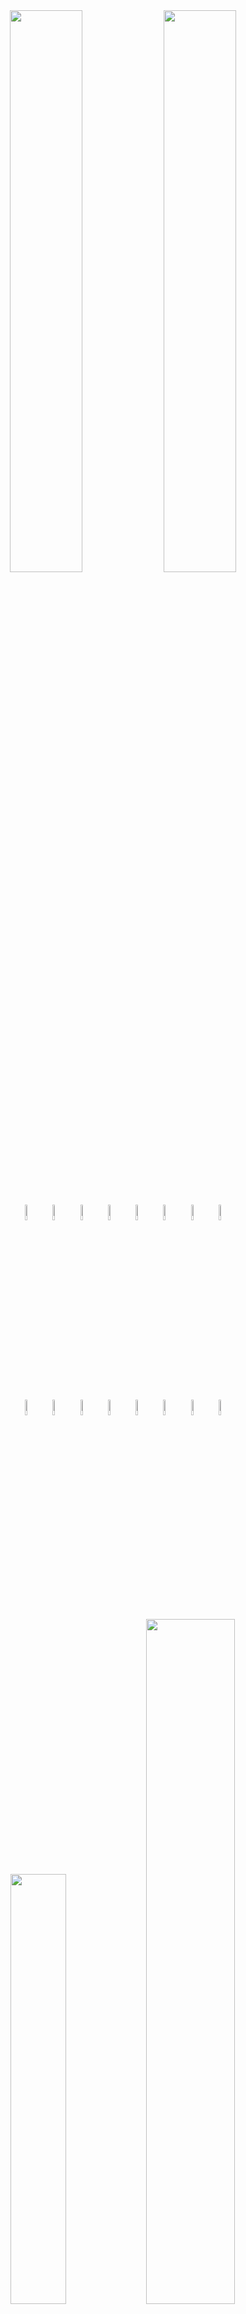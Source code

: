 <div align="center">
<!--   <img src="https://github.com/user-attachments/assets/006b57a8-b685-42c5-ab2f-267ab3aa2fe1"width="48%"/> -->
  <img src="https://i.ibb.co/2Yjp5CGb/Untitled-design-6.png" width="48%"/>
  <img src="https://github.com/user-attachments/assets/33a8b91b-431a-41e4-80ce-799fa703b942"width="48%"/>
</div>

# 

<div align="center">
  <img src="https://github.com/user-attachments/assets/aef71ee7-1f9f-40f9-9773-48e77ca9e1ae"width="8%"/>
  <img src="https://github.com/user-attachments/assets/1709c0c9-14c6-4420-8141-bce2aa231c08"width="8%"/>
  <img src="https://github.com/user-attachments/assets/e8c7941b-c599-49cc-a02a-a130021ddbe9"width="8%"/>
  <img src="https://github.com/user-attachments/assets/1e830268-bf32-4d4e-b52a-2d63ae22f950"width="8%"/>
  <img src="https://github.com/user-attachments/assets/39607d5b-897c-429d-8503-739b7bf8a7d2"width="8%"/>
  <img src="https://github.com/user-attachments/assets/d654aed1-db83-4426-be3e-61d2930191cd"width="8%"/>
  <img src="https://github.com/user-attachments/assets/4081fcf6-1c2a-4f0f-ab7c-ae64192086c0"width="8%"/>
  <img src="https://github.com/user-attachments/assets/2849011f-38bd-44da-b91b-43e6d1c2388b"width="8%"/>
</div>
<div align="center">
  <img src="https://github.com/user-attachments/assets/03f1ba3f-2e57-4240-a1f7-9ee9e5063b0e"width="8%"/>
  <img src="https://github.com/user-attachments/assets/f7d892ee-48ac-4864-aca3-b60ee4852fa6"width="8%"/>
  <img src="https://github.com/user-attachments/assets/0da2179e-969d-4b33-8faa-516ac9e3c244"width="8%"/>
  <img src="https://github.com/user-attachments/assets/c341860c-627b-4cf5-88fc-d998ff6a3f6d"width="8%"/>
  <img src="https://github.com/user-attachments/assets/c62156f3-029a-46b9-a822-62a7ba3599ec"width="8%"/>
  <img src="https://github.com/user-attachments/assets/dcfbea56-7ebf-4722-a4d8-b21aec48d5ac"width="8%"/>
  <img src="https://github.com/user-attachments/assets/3c1c9e9e-ccd5-480d-8f44-5e9b87e157a6"width="8%"/>
  <img src="https://github.com/user-attachments/assets/836edb46-af06-44b4-a9f0-5e4bdffdb30c"width="8%"/>
</div>

# 

<div align="center" >
 <img src="https://github-readme-stats.vercel.app/api/top-langs/?username=sadi-tanvir&border_radius=10&theme=react&hide_border=true&background=000000&include_all_commits=false&count_private=false&layout=compact"width="42%"/>
<img src="https://github-readme-stats.vercel.app/api?username=sadi-tanvir&border_radius=10&theme=react&hide_border=true&background=000000&include_all_commits=false&count_private=false"width="53%"/>
</div>
<div align="center" >
 <img src="https://github-readme-streak-stats.herokuapp.com?user=sadi-tanvir&border_radius=10&theme=react&hide_border=true&background=000000&include_all_commits=false&count_private=false&layout=compact"width="72%"/>

</div>








